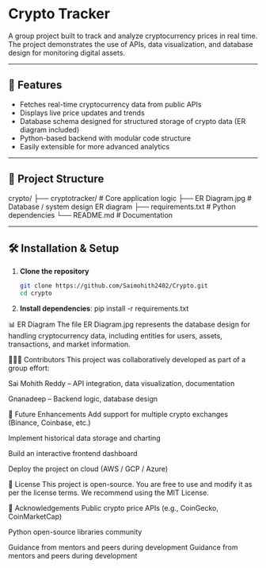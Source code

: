 # Crypto Tracker  

A group project built to track and analyze cryptocurrency prices in real time.  
The project demonstrates the use of APIs, data visualization, and database design for monitoring digital assets.  

---

## 🚀 Features
- Fetches real-time cryptocurrency data from public APIs  
- Displays live price updates and trends  
- Database schema designed for structured storage of crypto data (ER diagram included)  
- Python-based backend with modular code structure  
- Easily extensible for more advanced analytics  

---

## 📂 Project Structure
crypto/
├── cryptotracker/ # Core application logic
├── ER Diagram.jpg # Database / system design ER diagram
├── requirements.txt # Python dependencies
└── README.md # Documentation

---

## 🛠️ Installation & Setup  

1. **Clone the repository**  
   ```bash
   git clone https://github.com/Saimohith2402/Crypto.git
   cd crypto

2. **Install dependencies**: pip install -r requirements.txt

📊 ER Diagram
The file ER Diagram.jpg represents the database design for handling cryptocurrency data, including entities for users, assets, transactions, and market information.

🧑‍🤝‍🧑 Contributors
This project was collaboratively developed as part of a group effort:

Sai Mohith Reddy – API integration, data visualization, documentation

Gnanadeep – Backend logic, database design

🔮 Future Enhancements
Add support for multiple crypto exchanges (Binance, Coinbase, etc.)

Implement historical data storage and charting

Build an interactive frontend dashboard

Deploy the project on cloud (AWS / GCP / Azure)

📜 License
This project is open-source. You are free to use and modify it as per the license terms.
We recommend using the MIT License.

🙌 Acknowledgements
Public crypto price APIs (e.g., CoinGecko, CoinMarketCap)

Python open-source libraries community

Guidance from mentors and peers during development
Guidance from mentors and peers during development

